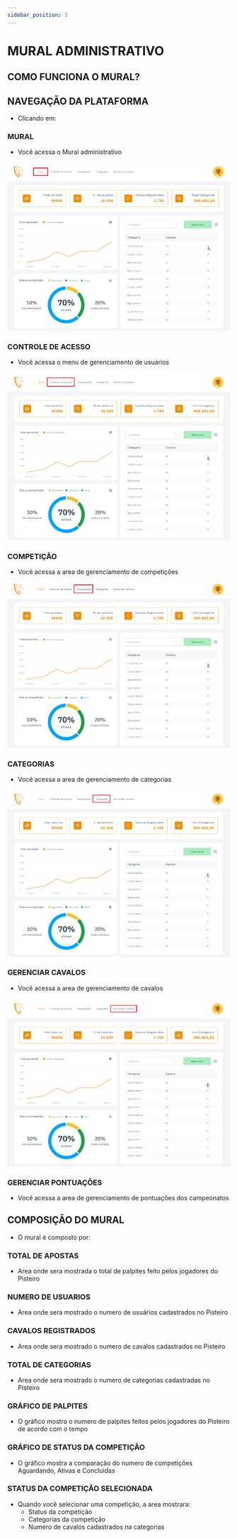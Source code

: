 ```yaml
---
sidebar_position: 3
---
```


# MURAL ADMINISTRATIVO

## COMO FUNCIONA O MURAL?

## NAVEGAÇÃO DA PLATAFORMA

- Clicando em:

### MURAL

- Você acessa o Mural administrativo

![Mural](/img/backoffice/mural1.png)

### CONTROLE DE ACESSO

- Você acessa o menu de gerenciamento de usuários

![Mural](/img/backoffice/mural2.png)

### COMPETIÇÃO

- Você acessa a area de gerenciamento de competições

![Mural](/img/backoffice/mural3.png)

### CATEGORIAS 

- Você acessa a area de gerenciamento de categorias

![Mural](/img/backoffice/mural4.png)

### GERENCIAR CAVALOS

- Você acessa a area de gerenciamento de cavalos

![Mural](/img/backoffice/mural5.png)

### GERENCIAR PONTUAÇÕES

- Você acessa a area de gerenciamento de pontuações dos campeonatos

## COMPOSIÇÃO DO MURAL

- O mural é composto por:

### TOTAL DE APOSTAS

- Area onde sera mostrada o total de palpites feito pelos jogadores do Pisteiro



### NUMERO DE USUARIOS

- Area onde sera mostrado o numero de usuários cadastrados no Pisteiro



### CAVALOS REGISTRADOS

- Area onde sera mostrado o numero de cavalos cadastrados no Pisteiro



### TOTAL DE CATEGORIAS

- Area onde sera mostrado o numero de categorias cadastradas no Pisteiro



### GRÁFICO DE PALPITES

- O gráfico mostra o numero de palpites feitos pelos jogadores do Pisteiro de acordo com o tempo



### GRÁFICO DE STATUS DA COMPETIÇÃO

- O gráfico mostra a comparação do numero de competições Aguardando, Ativas e Concluidas

### STATUS DA COMPETIÇÃO SELECIONADA

- Quando você selecionar uma competição, a area mostrara:
    - Status da competição
    - Categorias da competição
    - Numero de cavalos cadastrados na categorias